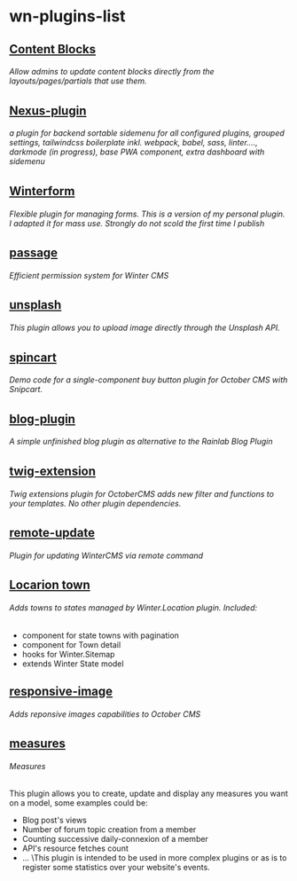 # wn-plugins-list

## [Content Blocks](https://github.com/Flynsarmy/wn-contentblocks-plugin)
###### Allow admins to update content blocks directly from the layouts/pages/partials that use them.
## [Nexus-plugin](https://github.com/xitara/wn-plugin-nexus)
###### a plugin for backend sortable sidemenu for all configured plugins, grouped settings, tailwindcss boilerplate inkl. webpack, babel, sass, linter...., darkmode (in progress), base PWA component, extra dashboard with sidemenu
## [Winterform](https://github.com/ZloyCod/winterform)
###### Flexible plugin for managing forms. This is a version of my personal plugin. I adapted it for mass use. Strongly do not scold the first time I publish
## [passage](https://github.com/josephcrowell/wn-passage-plugin)
###### Efficient permission system for Winter CMS
## [unsplash](https://github.com/SunLabDev/oc-unsplashforblog-plugin/)
###### This plugin allows you to upload image directly through the Unsplash API.
## [spincart](https://github.com/snipcart/snipcart-october-buybutton)
###### Demo code for a single-component buy button plugin for October CMS with Snipcart.
## [blog-plugin](https://github.com/impactfactory/blog-plugin)
###### A simple unfinished blog plugin as alternative to the Rainlab Blog Plugin
## [twig-extension](https://github.com/codecyclernl/oc-twigextensions-plugin)
###### Twig extensions plugin for OctoberCMS adds new filter and functions to your templates. No other plugin dependencies.
## [remote-update](https://github.com/mahony0/wn-updater-plugin)
###### Plugin for updating WinterCMS via remote command
## [Locarion town](https://github.com/planetadeleste/wn-locationtowns-plugin)
###### Adds towns to states managed by Winter.Location plugin. Included:

* component for state towns with pagination
* component for Town detail
* hooks for Winter.Sitemap
* extends Winter State model
## [responsive-image](https://github.com/OFFLINE-GmbH/oc-responsive-images-plugin)
###### Adds reponsive images capabilities to October CMS
## [measures](https://github.com/sunlabdev/wn-measures-plugin)
###### Measures
This plugin allows you to create, update and display any measures you want on a model, some examples could be:

* Blog post's views
* Number of forum topic creation from a member
* Counting successive daily-connexion of a member
* API's resource fetches count
* ...
\This plugin is intended to be used in more complex plugins or as is to register some statistics over your website's events.
